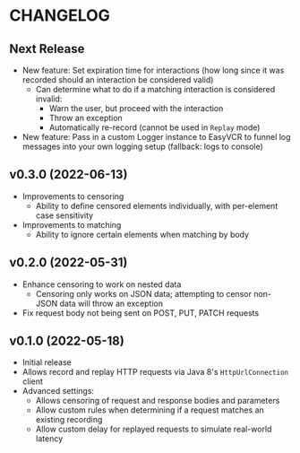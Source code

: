 # CHANGELOG

## Next Release
- New feature: Set expiration time for interactions (how long since it was recorded should an interaction be considered valid)
  - Can determine what to do if a matching interaction is considered invalid:
    - Warn the user, but proceed with the interaction
    - Throw an exception
    - Automatically re-record (cannot be used in `Replay` mode)
- New feature: Pass in a custom Logger instance to EasyVCR to funnel log messages into your own logging setup (fallback: logs to console)

## v0.3.0 (2022-06-13)

- Improvements to censoring
  - Ability to define censored elements individually, with per-element case sensitivity
- Improvements to matching
  - Ability to ignore certain elements when matching by body

## v0.2.0 (2022-05-31)

- Enhance censoring to work on nested data
  - Censoring only works on JSON data; attempting to censor non-JSON data will throw an exception
- Fix request body not being sent on POST, PUT, PATCH requests

## v0.1.0 (2022-05-18)

- Initial release
- Allows record and replay HTTP requests via Java 8's `HttpUrlConnection` client
- Advanced settings:
  - Allows censoring of request and response bodies and parameters
  - Allow custom rules when determining if a request matches an existing recording
  - Allow custom delay for replayed requests to simulate real-world latency
